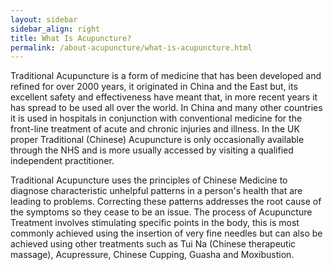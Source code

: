 ```yaml
---
layout: sidebar
sidebar_align: right
title: What Is Acupuncture?
permalink: /about-acupuncture/what-is-acupuncture.html
---
```

Traditional Acupuncture is a form of medicine that has been developed and refined for over 2000 years, it originated in China and the East but, its excellent safety and effectiveness have meant that, in more recent years it has spread to be used all over the world. In China and many other countries it is used in hospitals in conjunction with conventional medicine for the front-line treatment of acute and chronic injuries and illness. In the UK proper Traditional (Chinese) Acupuncture is only occasionally available through the NHS and is more usually accessed by visiting a qualified independent practitioner. 

Traditional Acupuncture uses the principles of Chinese Medicine to diagnose characteristic unhelpful patterns in a person's health that are leading to problems. Correcting these patterns addresses the root cause of the symptoms so they cease to be an issue. The process of Acupuncture Treatment involves stimulating specific points in the body, this is most commonly achieved using the insertion of very fine needles but can also be achieved using other treatments such as Tui Na (Chinese therapeutic massage), Acupressure, Chinese Cupping, Guasha and Moxibustion.